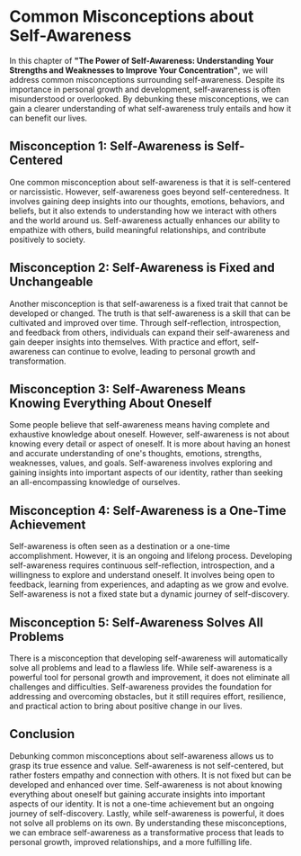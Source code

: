 Common Misconceptions about Self-Awareness
===================================================

In this chapter of **"The Power of Self-Awareness: Understanding Your Strengths and Weaknesses to Improve Your Concentration"**, we will address common misconceptions surrounding self-awareness. Despite its importance in personal growth and development, self-awareness is often misunderstood or overlooked. By debunking these misconceptions, we can gain a clearer understanding of what self-awareness truly entails and how it can benefit our lives.

**Misconception 1: Self-Awareness is Self-Centered**
----------------------------------------------------

One common misconception about self-awareness is that it is self-centered or narcissistic. However, self-awareness goes beyond self-centeredness. It involves gaining deep insights into our thoughts, emotions, behaviors, and beliefs, but it also extends to understanding how we interact with others and the world around us. Self-awareness actually enhances our ability to empathize with others, build meaningful relationships, and contribute positively to society.

**Misconception 2: Self-Awareness is Fixed and Unchangeable**
-------------------------------------------------------------

Another misconception is that self-awareness is a fixed trait that cannot be developed or changed. The truth is that self-awareness is a skill that can be cultivated and improved over time. Through self-reflection, introspection, and feedback from others, individuals can expand their self-awareness and gain deeper insights into themselves. With practice and effort, self-awareness can continue to evolve, leading to personal growth and transformation.

**Misconception 3: Self-Awareness Means Knowing Everything About Oneself**
--------------------------------------------------------------------------

Some people believe that self-awareness means having complete and exhaustive knowledge about oneself. However, self-awareness is not about knowing every detail or aspect of oneself. It is more about having an honest and accurate understanding of one's thoughts, emotions, strengths, weaknesses, values, and goals. Self-awareness involves exploring and gaining insights into important aspects of our identity, rather than seeking an all-encompassing knowledge of ourselves.

**Misconception 4: Self-Awareness is a One-Time Achievement**
-------------------------------------------------------------

Self-awareness is often seen as a destination or a one-time accomplishment. However, it is an ongoing and lifelong process. Developing self-awareness requires continuous self-reflection, introspection, and a willingness to explore and understand oneself. It involves being open to feedback, learning from experiences, and adapting as we grow and evolve. Self-awareness is not a fixed state but a dynamic journey of self-discovery.

**Misconception 5: Self-Awareness Solves All Problems**
-------------------------------------------------------

There is a misconception that developing self-awareness will automatically solve all problems and lead to a flawless life. While self-awareness is a powerful tool for personal growth and improvement, it does not eliminate all challenges and difficulties. Self-awareness provides the foundation for addressing and overcoming obstacles, but it still requires effort, resilience, and practical action to bring about positive change in our lives.

Conclusion
----------

Debunking common misconceptions about self-awareness allows us to grasp its true essence and value. Self-awareness is not self-centered, but rather fosters empathy and connection with others. It is not fixed but can be developed and enhanced over time. Self-awareness is not about knowing everything about oneself but gaining accurate insights into important aspects of our identity. It is not a one-time achievement but an ongoing journey of self-discovery. Lastly, while self-awareness is powerful, it does not solve all problems on its own. By understanding these misconceptions, we can embrace self-awareness as a transformative process that leads to personal growth, improved relationships, and a more fulfilling life.

